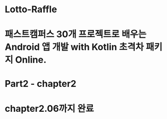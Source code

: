 # Lotto-Raffle

# 패스트캠퍼스 30개 프로젝트로 배우는 Android 앱 개발 with Kotlin 초격차 패키지 Online.

# Part2 - chapter2

# chapter2.06까지 완료
